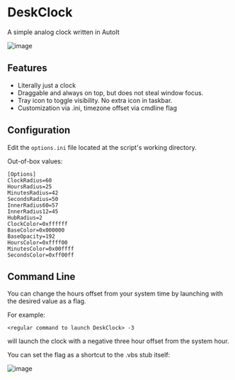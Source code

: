 # DeskClock
A simple analog clock written in AutoIt

![image](https://github.com/EsportToys/DeskClock/assets/98432183/e04adf43-0d30-417c-9edc-a18229639d99)

## Features
* Literally just a clock
* Draggable and always on top, but does not steal window focus.
* Tray icon to toggle visibility. No extra icon in taskbar.
* Customization via .ini, timezone offset via cmdline flag

## Configuration
Edit the `options.ini` file located at the script's working directory.

Out-of-box values:
```
[Options]
ClockRadius=60
HoursRadius=25
MinutesRadius=42
SecondsRadius=50
InnerRadius60=57
InnerRadius12=45
HubRadius=2
ClockColor=0xffffff
BaseColor=0x000000
BaseOpacity=192
HoursColor=0xffff00
MinutesColor=0x00ffff
SecondsColor=0xff00ff
```

## Command Line

You can change the hours offset from your system time by launching with the desired value as a flag.

For example:

```
<regular command to launch DeskClock> -3
```

will launch the clock with a negative three hour offset from the system hour.

You can set the flag as a shortcut to the .vbs stub itself:

![image](https://github.com/EsportToys/DeskClock/assets/98432183/975a48a7-6887-47c8-adf3-d199a5aee357)